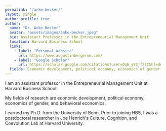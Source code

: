 ```yaml
---
permalink: "/anke-becker/"
layout: single
author_profile: true
author:
  name: "Dr. Anke Becker"
  avatar: "assets/images/anke-becker.jpeg"
  bio: Assistant Professor in the Entrepreneurial Management Unit
  location: Harvard Business School
  links:
    - label: "Personal Website"
      url: https://www.augustinbergeron.com/
    - label: "Google Scholar"
      url: https://scholar.google.com/citations?user=Oq6_yY2jfZEC&hl=de
  fields: Economic development, political economy, economics of gender, and behavioral economics.  
---
```

I am an assistant professor in the Entrepreneurial Management Unit at Harvard Business School. 

My fields of research are economic development, political economy, economics of gender, and behavioral economics.

I earned my Ph.D. from the University of Bonn. Prior to joining HBS, I was a postdoctoral researcher in Joe Henrich's Culture, Cognition, and Coevolution Lab at Harvard University.
